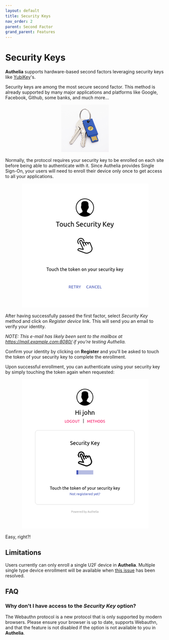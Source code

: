 ```yaml
---
layout: default
title: Security Keys
nav_order: 2
parent: Second Factor
grand_parent: Features
---
```


# Security Keys

**Authelia** supports hardware-based second factors leveraging security keys like
[YubiKey]'s.

Security keys are among the most secure second factor. This method is already
supported by many major applications and platforms like Google, Facebook, Github,
some banks, and much more...

<p align="center">
  <img src="../../images/yubikey.jpg" width="150">
</p>

Normally, the protocol requires your security key to be enrolled on each site before
being able to authenticate with it. Since Authelia provides Single Sign-On, your users
will need to enroll their device only once to get access to all your applications.

<p align="center">
  <img src="../../images/REGISTER-U2F.png" width="400">
</p>

After having successfully passed the first factor, select *Security Key* method and
click on *Register device* link. This will send you an email to verify your identity.

*NOTE: This e-mail has likely been sent to the mailbox at https://mail.example.com:8080/ if you're testing Authelia.*

Confirm your identity by clicking on **Register** and you'll be asked to
touch the token of your security key to complete the enrollment.

Upon successful enrollment, you can authenticate using your security key
by simply touching the token again when requested:

<p align="center">
  <img src="../../images/2FA-U2F.png" width="400">
</p>

Easy, right?!


## Limitations

Users currently can only enroll a single U2F device in **Authelia**.
Multiple single type device enrollment will be available when [this issue](https://github.com/authelia/authelia/issues/275) has been resolved.


## FAQ

### Why don't I have access to the *Security Key* option?

The Webauthn protocol is a new protocol that is only supported by modern browsers. Please ensure your browser is up to
date, supports Webauthn, and that the feature is not disabled if the option is not available to you in **Authelia**.

[YubiKey]: https://www.yubico.com/products/yubikey-5-overview/
